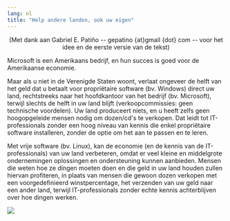 ```yaml
---
lang: nl
title: "Help andere landen, ook uw eigen"
---
```


<center>(Met dank aan Gabriel E. Patiño -- gepatino {at}gmail {dot} com -- 
voor het idee en de eerste versie van de tekst) </center>

Microsoft is een Amerikaans bedrijf, en hun succes is goed voor de
Amerikaanse economie.

Maar als u niet in de Verenigde Staten woont, verlaat ongeveer de helft
van het geld dat u betaalt voor propriëtaire software (bv. Windows)
direct uw land, rechtstreeks naar het hoofdkantoor van het bedrijf (bv.
Microsoft), terwijl slechts de helft in uw land blijft
(verkoopcommissies: geen technische voordelen). 
Uw land produceert niets, en u heeft zelfs geen hoogopgeleide mensen
nodig om dozen/cd's te verkopen. Dat leidt tot IT-professionals zonder
een hoog niveau van kennis die enkel propriëtaire software installeren,
zonder de optie om het aan te passen en te leren.

Met vrije software (bv. Linux), kan de economie (en de kennis van de IT-professionals)
van uw land verbeteren, omdat er veel kleine en middelgrote ondernemingen oplossingen en
ondersteuning kunnen aanbieden.
Mensen die weten hoe ze dingen moeten doen en die geld in uw land houden zullen hiervan
profiteren, in plaats van mensen die gewoon dozen verkopen met een
voorgedefinieerd winstpercentage, het verzenden van uw geld naar een ander land, terwijl
IT-professionals zonder echte kennis achterblijven over hoe dingen werken.

<img src="Images/earth.png" />




